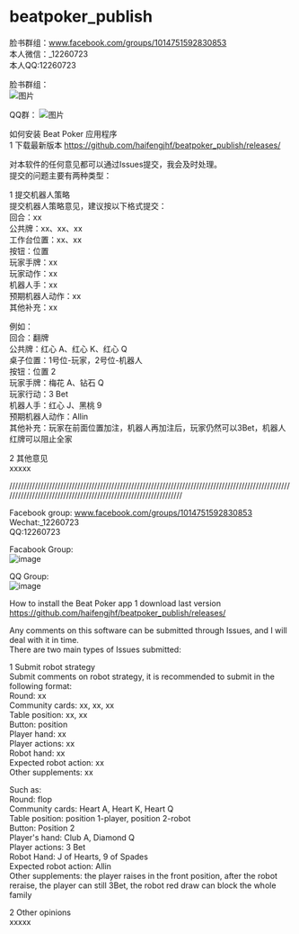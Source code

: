# beatpoker_publish  

脸书群组：www.facebook.com/groups/1014751592830853  
本人微信：_12260723  
本人QQ:12260723  
    
    
脸书群组：  
![图片](https://github.com/haifengjhf/beatpoker_publish/blob/main/beatpoker/facebook_group.jpg)
  
      
QQ群： 
![图片](https://github.com/haifengjhf/beatpoker_publish/blob/main/beatpoker/qq_group.JPG)
  
  
  
如何安装 Beat Poker 应用程序  
1 下载最新版本 https://github.com/haifengjhf/beatpoker_publish/releases/  
  
  
对本软件的任何意见都可以通过Issues提交，我会及时处理。  
提交的问题主要有两种类型：  
   
1 提交机器人策略  
提交机器人策略意见，建议按以下格式提交：  
回合：xx  
公共牌：xx、xx、xx  
工作台位置：xx、xx  
按钮：位置  
玩家手牌：xx  
玩家动作：xx  
机器人手：xx  
预期机器人动作：xx  
其他补充：xx  
    
例如：  
回合：翻牌  
公共牌：红心 A、红心 K、红心 Q  
桌子位置：1号位-玩家，2号位-机器人  
按钮：位置 2  
玩家手牌：梅花 A、钻石 Q  
玩家行动：3 Bet  
机器人手：红心 J、黑桃 9  
预期机器人动作：Allin  
其他补充：玩家在前面位置加注，机器人再加注后，玩家仍然可以3Bet，机器人红牌可以阻止全家  
    
2 其他意见  
xxxxx  
  

////////////////////////////////////////////////////////////////////////////////////////////////////////////////////////////////////////////////////////////////

Facebook group: www.facebook.com/groups/1014751592830853  
Wechat:_12260723    
QQ:12260723  
  
  
Facabook Group:  
![image](https://github.com/haifengjhf/beatpoker_publish/blob/main/beatpoker/facebook_group.jpg)  
  
      
QQ Group:  
![image](https://github.com/haifengjhf/beatpoker_publish/blob/main/beatpoker/qq_group.JPG)  
  
  
  
How to install the Beat Poker app 
1 download last version https://github.com/haifengjhf/beatpoker_publish/releases/


Any comments on this software can be submitted through Issues, and I will deal with it in time.  
There are two main types of Issues submitted:  
  
1 Submit robot strategy  
Submit comments on robot strategy, it is recommended to submit in the following format:  
Round: xx  
Community cards: xx, xx, xx  
Table position: xx, xx  
Button: position  
Player hand: xx  
Player actions: xx  
Robot hand: xx  
Expected robot action: xx  
Other supplements: xx  
  
Such as:    
Round: flop  
Community cards: Heart A, Heart K, Heart Q  
Table position: position 1-player, position 2-robot  
Button: Position 2  
Player's hand: Club A, Diamond Q  
Player actions: 3 Bet  
Robot Hand: J of Hearts, 9 of Spades  
Expected robot action: Allin  
Other supplements: the player raises in the front position, after the robot reraise, the player can still 3Bet, the robot red draw can block the whole family  
  
2 Other opinions  
xxxxx        
